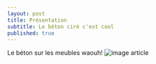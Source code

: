 ```yaml
---
layout: post
title: Présentation
subtitle: Le béton ciré c'est cool
published: true
---
```

Le béton sur les meubles waouh!
![image article](https://image.shutterstock.com/image-photo/grunge-rough-gray-concrete-wall-250nw-2551024253.jpg)
